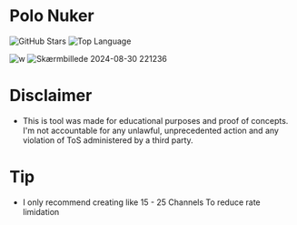 # Polo Nuker
![GitHub Stars](https://img.shields.io/github/stars/valdemarkid/Polo-Nuker?color=6d00c1&logo=github)
![Top Language](https://img.shields.io/github/languages/top/valdemarkid/Polo-Nuker?color=6d00c1)


![w](https://github.com/user-attachments/assets/1d245cd6-e5ad-4e0a-8c2a-2cbbf65aa334)
![Skærmbillede 2024-08-30 221236](https://github.com/user-attachments/assets/2383f64c-389b-4d07-9537-e429b673f9a3)

# Disclaimer
- This is tool was made for educational purposes and proof of concepts. I'm not accountable for any unlawful, unprecedented action and any violation of ToS administered by a third party.

# Tip
- I only recommend creating like 15 - 25 Channels To reduce rate limidation

